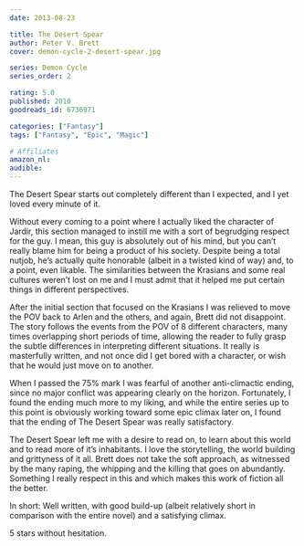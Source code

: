 ```yaml
---
date: 2013-08-23

title: The Desert Spear
author: Peter V. Brett
cover: demon-cycle-2-desert-spear.jpg

series: Demon Cycle
series_order: 2

rating: 5.0
published: 2010
goodreads_id: 6736971

categories: ["Fantasy"]
tags: ["Fantasy", "Epic", "Magic"]

# Affiliates
amazon_nl: 
audible: 
---
```


The Desert Spear starts out completely different than I expected, and I yet loved every minute of it.

<!--more-->

Without every coming to a point where I actually liked the character of Jardir, this section managed to instill me with a sort of begrudging respect for the guy. I mean, this guy is absolutely out of his mind, but you can’t really blame him for being a product of his society. Despite being a total nutjob, he’s actually quite honorable (albeit in a twisted kind of way) and, to a point, even likable. The similarities between the Krasians and some real cultures weren’t lost on me and I must admit that it helped me put certain things in different perspectives.

After the initial section that focused on the Krasians I was relieved to move the POV back to Arlen and the others, and again, Brett did not disappoint. The story follows the events from the POV of 8 different characters, many times overlapping short periods of time, allowing the reader to fully grasp the subtle differences in interpreting different situations. It really is masterfully written, and not once did I get bored with a character, or wish that he would just move on to another.

When I passed the 75% mark I was fearful of another anti-climactic ending, since no major conflict was appearing clearly on the horizon. Fortunately, I found the ending much more to my liking, and while the entire series up to this point is obviously working toward some epic climax later on, I found that the ending of The Desert Spear was really satisfactory.

The Desert Spear left me with a desire to read on, to learn about this world and to read more of it’s inhabitants. I love the storytelling, the world building and grittyness of it all. Brett does not take the soft approach, as witnessed by the many raping, the whipping and the killing that goes on abundantly. Something I really respect in this and which makes this work of fiction all the better.

In short: Well written, with good build-up (albeit relatively short in comparison with the entire novel) and a satisfying climax.

5 stars without hesitation.
